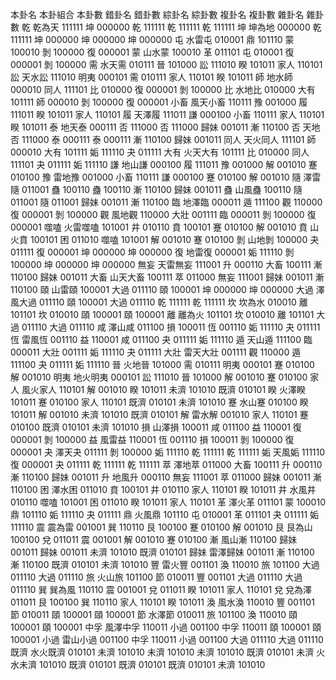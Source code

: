 本卦名	本卦組合	本卦數	錯卦名	錯卦數	綜卦名	綜卦數	複卦名	複卦數	雜卦名	雜卦數
乾	乾為天	111111	坤	000000	乾	111111	乾	111111	乾	111111
坤	坤為地	000000	乾	111111	坤	000000	坤	000000	坤	000000
屯	水雷屯	010001	鼎	101110	蒙	100010	剝	100000	復	000001
蒙	山水蒙	100010	革	011101	屯	010001	復	000001	剝	100000
需	水天需	010111	晉	101000	訟	111010	睽	101011	家人	110101
訟	天水訟	111010	明夷	000101	需	010111	家人	110101	睽	101011
師	地水師	000010	同人	111101	比	010000	復	000001	剝	100000
比	水地比	010000	大有	101111	師	000010	剝	100000	復	000001
小畜	風天小畜	110111	豫	001000	履	111011	睽	101011	家人	110101
履	天澤履	111011	謙	000100	小畜	110111	家人	110101	睽	101011
泰	地天泰	000111	否	111000	否	111000	歸妹	001011	漸	110100
否	天地否	111000	泰	000111	泰	000111	漸	110100	歸妹	001011
同人	天火同人	111101	師	000010	大有	101111	姤	111110	夬	011111
大有	火天大有	101111	比	010000	同人	111101	夬	011111	姤	111110
謙	地山謙	000100	履	111011	豫	001000	解	001010	蹇	010100
豫	雷地豫	001000	小畜	110111	謙	000100	蹇	010100	解	001010
隨	澤雷隨	011001	蠱	100110	蠱	100110	漸	110100	歸妹	001011
蠱	山風蠱	100110	隨	011001	隨	011001	歸妹	001011	漸	110100
臨	地澤臨	000011	遁	111100	觀	110000	復	000001	剝	100000
觀	風地觀	110000	大壯	001111	臨	000011	剝	100000	復	000001
噬嗑	火雷噬嗑	101001	井	010110	賁	100101	蹇	010100	解	001010
賁	山火賁	100101	困	011010	噬嗑	101001	解	001010	蹇	010100
剝	山地剝	100000	夬	011111	復	000001	坤	000000	坤	000000
復	地雷復	000001	姤	111110	剝	100000	坤	000000	坤	000000
無妄	天雷無妄	111001	升	000110	大畜	100111	漸	110100	歸妹	001011
大畜	山天大畜	100111	萃	011000	無妄	111001	歸妹	001011	漸	110100
頤	山雷頤	100001	大過	011110	頤	100001	坤	000000	坤	000000
大過	澤風大過	011110	頤	100001	大過	011110	乾	111111	乾	111111
坎	坎為水	010010	離	101101	坎	010010	頤	100001	頤	100001
離	離為火	101101	坎	010010	離	101101	大過	011110	大過	011110
咸	澤山咸	011100	損	100011	恆	001110	姤	111110	夬	011111
恆	雷風恆	001110	益	110001	咸	011100	夬	011111	姤	111110
遁	天山遁	111100	臨	000011	大壯	001111	姤	111110	夬	011111
大壯	雷天大壯	001111	觀	110000	遁	111100	夬	011111	姤	111110
晉	火地晉	101000	需	010111	明夷	000101	蹇	010100	解	001010
明夷	地火明夷	000101	訟	111010	晉	101000	解	001010	蹇	010100
家人	風火家人	110101	解	001010	睽	101011	未濟	101010	既濟	010101
睽	火澤睽	101011	蹇	010100	家人	110101	既濟	010101	未濟	101010
蹇	水山蹇	010100	睽	101011	解	001010	未濟	101010	既濟	010101
解	雷水解	001010	家人	110101	蹇	010100	既濟	010101	未濟	101010
損	山澤損	100011	咸	011100	益	110001	復	000001	剝	100000
益	風雷益	110001	恆	001110	損	100011	剝	100000	復	000001
夬	澤天夬	011111	剝	100000	姤	111110	乾	111111	乾	111111
姤	天風姤	111110	復	000001	夬	011111	乾	111111	乾	111111
萃	澤地萃	011000	大畜	100111	升	000110	漸	110100	歸妹	001011
升	地風升	000110	無妄	111001	萃	011000	歸妹	001011	漸	110100
困	澤水困	011010	賁	100101	井	010110	家人	110101	睽	101011
井	水風井	010110	噬嗑	101001	困	011010	睽	101011	家人	110101
革	澤火革	011101	蒙	100010	鼎	101110	姤	111110	夬	011111
鼎	火風鼎	101110	屯	010001	革	011101	夬	011111	姤	111110
震	震為雷	001001	巽	110110	艮	100100	蹇	010100	解	001010
艮	艮為山	100100	兌	011011	震	001001	解	001010	蹇	010100
漸	風山漸	110100	歸妹	001011	歸妹	001011	未濟	101010	既濟	010101
歸妹	雷澤歸妹	001011	漸	110100	漸	110100	既濟	010101	未濟	101010
豐	雷火豐	001101	渙	110010	旅	101100	大過	011110	大過	011110
旅	火山旅	101100	節	010011	豐	001101	大過	011110	大過	011110
巽	巽為風	110110	震	001001	兌	011011	睽	101011	家人	110101
兌	兌為澤	011011	艮	100100	巽	110110	家人	110101	睽	101011
渙	風水渙	110010	豐	001101	節	010011	頤	100001	頤	100001
節	水澤節	010011	旅	101100	渙	110010	頤	100001	頤	100001
中孚	風澤中孚	110011	小過	001100	中孚	110011	頤	100001	頤	100001
小過	雷山小過	001100	中孚	110011	小過	001100	大過	011110	大過	011110
既濟	水火既濟	010101	未濟	101010	未濟	101010	未濟	101010	既濟	010101
未濟	火水未濟	101010	既濟	010101	既濟	010101	既濟	010101	未濟	101010
